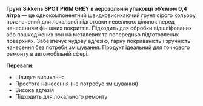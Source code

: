 **Грунт Sikkens SPOT PRIM GREY в аерозольній упаковці об’ємом 0,4 літра** — це однокомпонентний швидковисихаючий грунт сірого кольору, призначений для локальної підготовки невеликих ділянок перед нанесенням фінішних покриттів. Підходить для обробки відшліфованих або пошкоджених зон на металевих та попередньо підготовлених поверхнях. Забезпечує чудову адгезію, гарну покриваність і зручність нанесення без потреби змішування. Продукт ідеальний для точкового ремонту в автомобільній сфері.

**Переваги:**

- Швидке висихання
- Простота нанесення (не потребує змішування)
- Висока адгезія
- Підходить для локального ремонту

